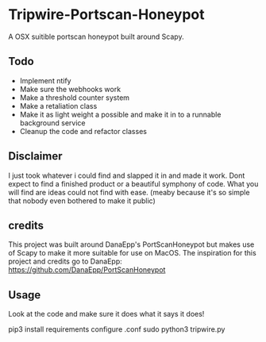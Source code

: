 # Tripwire-Portscan-Honeypot
A OSX suitible portscan honeypot built around Scapy.

## Todo
- Implement ntify
- Make sure the webhooks work
- Make a threshold counter system
- Make a retaliation class
- Make it as light weight a possible and make it in to a runnable background service
- Cleanup the code and refactor classes

## Disclaimer
I just took whatever i could find and slapped it in and made it work. Dont expect to find a finished product or a beautiful symphony of code.
What you will find are ideas could not find with ease. (meaby because it's so simple that nobody even bothered to make it public)

## credits
This project was built around DanaEpp's PortScanHoneypot but makes use of Scapy to make it more suitable for use on MacOS.
The inspiration for this project and credits go to DanaEpp: https://github.com/DanaEpp/PortScanHoneypot

## Usage
Look at the code and make sure it does what it says it does!

pip3 install requirements
configure .conf
sudo python3 tripwire.py

